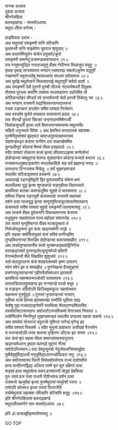 मागचा अध्याय  
पुढचा अध्याय  
श्रीगर्गसंहिता  
बलभद्रखण्डः - सप्तमोऽध्यायः  
मथुरा-लीला वर्णनम् -  
  
प्राड्‌विपाक उवाच -  
अथ मथुरायां रामकृष्णौ यानि चरित्राणि  
कृतवन्तौ तानि सङ्क्षेपेण युवराज शृणुतात् ॥  
अथ कालनेमिसुतेन कंसेन प्रयुक्तोऽक्रूरो  
रामकृष्णौ समानेतुं व्रजमण्डलमागतवान् ॥१॥  
तत्र गन्तुमभ्युद्यितं नन्दराजसूनुं वीक्ष्य गोपीगणा विरहातुरा बभूवुः ॥  
पृथक् पृथक् तानाश्वास्य भगवान् रथमारुह्य सबलोऽक्रूरेण यदुपुरीं  
गच्छन्मार्गे यमुनाजलेषु श्वाफल्काय स्वधाम दर्शयामास ॥२॥  
अथ पूर्वाह्णे मथुरोपवने स्थित्वापराह्णे मथुरापुरीं सर्वतो ददर्श ॥  
अथ रामकृष्णौ देवौ पुराणौ पुरुषौ लीलया नटवरवेषधरौ दिदृक्षवः  
पौराश्च पुरन्ध्र्यः कर्माणि त्यक्त्वा व्यधावन्नापगा उदधिमिव तौ  
कोटिकन्दर्पहरं सौन्दर्यं स्वं सन्दर्शयन्तौ चेतो हरन्तौ विचेरतुः स्म ॥३॥  
अथ भगवान् राजमार्गे तद्याचितवस्त्राण्यदास्यन्तं  
रजकं रङ्गकारं कराग्रेण सर्वेषां पश्यतां निर्जघान  
तथा वस्त्रवेषं कुर्वते वायकाय स्वसारूप्यं प्रदात् ॥४॥  
ततः सैरन्ध्रीं कुब्जां त्रिवक्रां चन्दनादानमिषेणर्ज्वीं  
त्रिलोकसुन्दरीं कृत्वा ततो वैश्यजनान्समाभाष्य मथुरार्भकैः  
सहितो धनुःस्थले विवेश ॥ अथ हेमचित्रं सप्ततालकं सहस्रशः  
पुरुषैर्नेतुमशक्यं बृहद्‌भारं चाष्टधातुमयलक्षभारसमं  
यज्ञमण्डपधृतं कंसाय भार्गवेण दत्तं साक्षाच्छेषमिव  
कुण्डलीभूतं कोदण्डं वैष्णवं वीक्ष्य प्रसह्याददे ॥५॥  
तदैव पश्यतां लोकानां सज्यं कृत्वा लीलयाऽऽकृष्य कर्णपर्यन्तं  
दोर्दण्डाभ्यां यथेक्षुदण्डं वेतण्डः शुडादण्डेन कोदण्डं मध्यतो बभञ्ज ॥६॥  
भज्यमानधनुषष्टङ्कारेण सप्तलोकबिलैः सह सर्वं ब्रह्माण्डं ननाद ॥  
ततस्तारा दिग्गजाश्च विचेलुः ॥ सर्वं भूखण्डमण्डलं  
स्थालीव घटिकाद्वयमात्रं प्रचकम्पे ॥७॥  
अथापराह्णे रङ्गभूमिद्वारि द्विपं कुवलयापीडं समेत्य क्षणं  
बाललीलया युद्धं कृत्वा शुण्डादण्डे सङ्गृहीत्वा त्वितस्ततो  
भ्रामयित्वा बालकः कमण्डलुमिव भूपृष्ठे तं पातयामास ॥८॥  
तमित्थं निहत्य रङ्गभूमौ कंससभायां जनतायै यथाभावं  
दर्शनं दत्वा मल्लयुद्धं कृत्वा चाणूरमुष्टिककूटशलतोशलकान्  
कंसस्याग्रे सर्वेषां पश्यतां भूपृष्ठे रामकृष्णौ पातयामासतुः ॥९॥  
अथ तत्कर्म वीक्ष्य दुर्वचनानि विकत्थमानस्य कंसस्य  
मधुसूदनः सहसोत्पत्य मञ्चं महोन्नतं समारुरोह ॥१०॥  
ततः सत्वरं मृत्युमिवागतं वीक्ष्य मञ्चादुत्थाय तं  
निर्भर्त्सयन्नुन्मना द्रुतं कंसः खड्गचर्मणी जगृहे ॥  
हरिः सहसा चर्मासिसंयुक्तं कंसं सविषं फणीन्द्रमिव  
तुण्डविभागाभ्यां विराडिव दोर्दण्डाभ्यां बलात्समग्रहीत् ॥११॥  
अथ तार्क्ष्यतुण्डात्फणीव कंसो भुजबन्धाद्बलाद्विनिर्गत्य  
पतत्खड्गचर्मा पुनरुद्यतोऽभूत्पुनर्मञ्चे बलिनौ  
वेगान्मर्दयन्तौ शैले सिंहाविव शुशुभाते ॥१२॥  
ततो बलादुत्पतन्तं कंसं शतहस्तमम्बरे कृष्ण उत्पतन्  
श्येनं श्येन इव तं समग्रहीत् ॥ पुनर्गच्छन्तं दैत्यपुङ्गवं  
प्रचण्ण्डभुजदण्डाभ्यां गृहीतत्रैलोक्याधार इतस्ततो  
भ्रामयित्वा महाम्बरान्मञ्चोपरि पातयामास ॥१३॥  
ततस्तडित्पाताद्द्रुमखण्ड इव भग्नदण्डो मञ्चो बभूव ॥  
स वज्राङ्गः पतितोऽपि किञ्चिद्व्याकुलः सहसोत्थाय  
महात्मना पुनर्युयुधे ॥ पुनस्तं भुजदण्डाभ्यां भगवान्  
गृहीत्वा मञ्चे क्षिप्त्वा हृदयमारुह्य तन्मौलिं गृहीत्वा सद्यः  
केशेषु गृह्य मञ्चाद्‌रङ्गोपरि पातयित्वा शैलाद्गण्डशिलामिव  
तस्योपरिष्टात्सनातनः सर्वाधारोऽनन्तविक्रमो वेगात्स्वयं निपपात ॥  
तयोर्निपातेन निम्नीभूतं भूखण्डमण्डलं स्थालीव दण्डत्रयं सहसा चकम्पे ॥१४॥  
अथ सम्परेतं भोजराजं यदुराजो भूमिगतं नागेन्द्रं मृगेन्द्र इव  
सर्वेषां पश्यतां विचकर्ष ॥ तदैव भूभुजां हाहाकार असीदहो वैरभावेन  
यं भजन्कंसोऽपि तस्य सारुप्यं भृङ्गिणः कीटक इव जगाम ॥१५॥  
ततः कंसं मृतं सहसा वीक्ष्य समागतांस्तस्यानुजान्  
खड्गचर्मधरान् दृष्ट्वा बलभद्रो मुद्गरं नीत्वा  
सर्वतोऽभिजघान॥ तदा देवदुन्दुभयो नेदुर्जयध्वनिश्चाभूद्देवाः  
पुष्पैर्ववृषुर्विद्याधर्यो ननृतुर्विद्याधरगन्धर्वकिन्नरा जगुः ॥१६॥  
अथ सर्वानाश्वास्य पितरौ विमोक्ष्योग्रसेनाय राज्यं दत्वोपवीतं  
प्राप्य सन्दीपनाद्विद्या अधित्य तस्मै मृतं सुतं दक्षिणां दत्वा  
शङ्खं हत्वा मथुरामेत्य वसन् व्रजशान्त्यै चोद्धवं प्रेषयित्वा  
पुनः स्वयं व्रजं गत्वा राधायै गोपीभ्यश्च दर्शनं दत्वा  
रासमध्ये ऋभुमोक्षं कृत्वा पुनर्मथुरायां माथुरेशो रराज ॥  
रामोऽपि कोलवधं कृत्वा तस्यां विरराजेति  
तयोर्मथुरायां सहस्रशः पवित्राणि चरित्राणि बभूवुः ॥१७॥  
इति श्रीगर्गसंहितायां बलभद्रखण्डे  
मथुरालीलावर्णनं नाम सप्तमोऽध्यायः ॥७॥  
  
हरिः ॐ तत्सच्छ्रीकृष्णार्पणमस्तु ॥  
  
GO TOP
